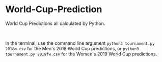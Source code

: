 # World-Cup-Prediction

World Cup Predictions all calculated by Python. 

<br>

In the terminal, use the command line argument ```python3 tournament.py 2018m.csv``` for the Men's 2018 World Cup predictions, </n>
or ```python3 tournament.py 2019fw.csv``` for the Women's 2019 World Cup predictions.
